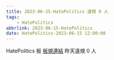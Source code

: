 ```yaml
---
title: 2023-06-15-HatePolitics 違規 0 人
tags:
    - HatePolitics
abbrlink: 2023-06-15-HatePolitics
date: HatePolitics-2023-06-15 12:00:00
---
```

HatePolitics 板 [板規連結](https://www.ptt.cc/bbs/HatePolitics/M.1617115262.A.D60.html)
昨天違規 0 人
